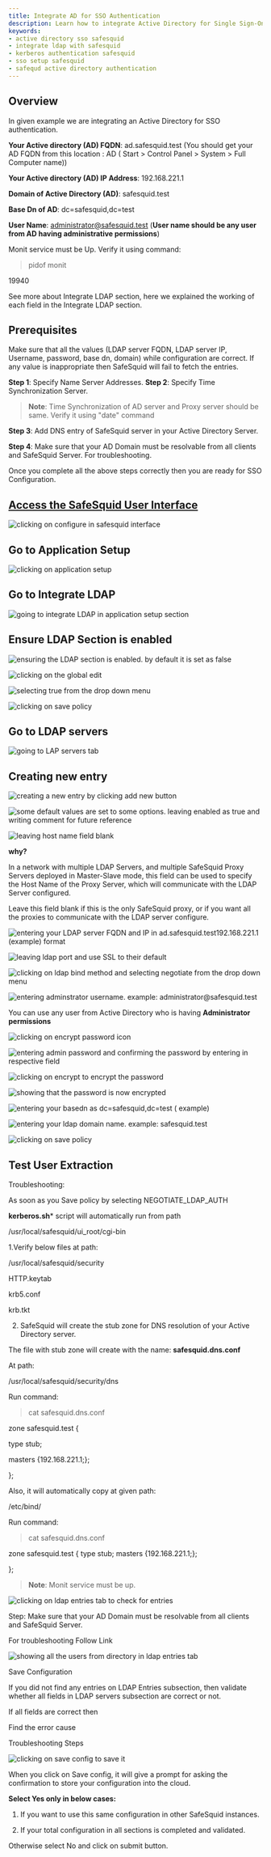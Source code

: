 ```yaml
---
title: Integrate AD for SSO Authentication
description: Learn how to integrate Active Directory for Single Sign-On (SSO) authentication in SafeSquid, including configuring LDAP, verifying user extraction, and troubleshooting.
keywords:
- active directory sso safesquid
- integrate ldap with safesquid
- kerberos authentication safesquid
- sso setup safesquid
- safequd active directory authentication
---
```


## Overview

In given example we are integrating an Active Directory for SSO authentication.

**Your Active directory (AD) FQDN**: ad.safesquid.test (You should get your AD FQDN from this location : AD ( Start > Control Panel > System > Full Computer name))

**Your Active directory (AD) IP Address**: 192.168.221.1

**Domain of Active Directory (AD)**: safesquid.test

**Base Dn of AD**: dc=safesquid,dc=test

**User Name**: administrator@safesquid.test (**User name should be any user from AD having administrative permissions**)

Monit service must be Up. 
Verify it using command:

> pidof monit

19940

See more about Integrate LDAP section, here we explained the working of each field in the Integrate LDAP section.

## Prerequisites

Make sure that all the values (LDAP server FQDN, LDAP server IP, Username, password, base dn, domain) while configuration are correct. If any value is inappropriate then SafeSquid will fail to fetch the entries.

**Step 1**: Specify Name Server Addresses. 
**Step 2**: Specify Time Synchronization Server. 

> **Note**: Time Synchronization of AD server and Proxy server should be same. Verify it using "date" command

**Step 3**: Add DNS entry of SafeSquid server in your Active Directory Server. 

**Step 4**: Make sure that your AD Domain must be resolvable from all clients and SafeSquid Server. For troubleshooting.

Once you complete all the above steps correctly then you are ready for SSO Configuration.

## [Access the SafeSquid User Interface](/docs/08-SafeSquid%20Interface/Accessing%20the%20SafeSquid%20Interface.md)

![clicking on configure in safesquid interface](/img/How_To/Integrate_Active_Directory_For_SSO_Authentication/image1.webp)

## Go to Application Setup

![clicking on application setup](/img/How_To/Integrate_Active_Directory_For_SSO_Authentication/image2.webp)

## Go to Integrate LDAP

![going to integrate LDAP in application setup section](/img/How_To/Integrate_Active_Directory_For_SSO_Authentication/image3.webp)

## Ensure LDAP Section is enabled

![ensuring the LDAP section is enabled. by default it is set as false](/img/How_To/Integrate_Active_Directory_For_SSO_Authentication/image4.webp)

![clicking on the global edit ](/img/How_To/Integrate_Active_Directory_For_SSO_Authentication/image5.webp)

![selecting true from the drop down menu](/img/How_To/Integrate_Active_Directory_For_SSO_Authentication/image6.webp)

![clicking on save policy](/img/How_To/Integrate_Active_Directory_For_SSO_Authentication/image7.webp)

## Go to LDAP servers

![going to LAP servers tab](/img/How_To/Integrate_Active_Directory_For_SSO_Authentication/image8.webp)

## Creating new entry

![creating a new entry by clicking add new button](/img/How_To/Integrate_Active_Directory_For_SSO_Authentication/image9.webp)

![some default values are set to some options. leaving enabled as true and writing comment for future reference](/img/How_To/Integrate_Active_Directory_For_SSO_Authentication/image10.webp)

![leaving host name field blank](/img/How_To/Integrate_Active_Directory_For_SSO_Authentication/image11.webp)

**why?**

In a network with multiple LDAP Servers, and multiple SafeSquid Proxy Servers deployed in Master-Slave mode, this field can be used to specify the Host Name of the Proxy Server, which will communicate with the LDAP Server configured.

Leave this field blank if this is the only SafeSquid proxy, or if you want all the proxies to communicate with the LDAP server configure.

![entering your LDAP server FQDN and IP in ad.safesquid.test192.168.221.1 (example) format](/img/How_To/Integrate_Active_Directory_For_SSO_Authentication/image12.webp)

![leaving ldap port and use SSL to their default ](/img/How_To/Integrate_Active_Directory_For_SSO_Authentication/image13.webp)

![clicking on ldap bind method and selecting negotiate from the drop down menu](/img/How_To/Integrate_Active_Directory_For_SSO_Authentication/image14.webp)

![entering adminstrator username. example: administrator@safesquid.test](/img/How_To/Integrate_Active_Directory_For_SSO_Authentication/image15.webp)

You can use any user from Active Directory who is having **Administrator permissions**

![clicking on encrypt password icon](/img/How_To/Integrate_Active_Directory_For_SSO_Authentication/image16.webp)

![entering admin password and confirming the password by entering in respective field](/img/How_To/Integrate_Active_Directory_For_SSO_Authentication/image17.webp)

![clicking on encrypt to encrypt the password](/img/How_To/Integrate_Active_Directory_For_SSO_Authentication/image18.webp)

![showing that the password is now encrypted](/img/How_To/Integrate_Active_Directory_For_SSO_Authentication/image19.webp)

![entering your basedn as dc=safesquid,dc=test ( example)](/img/How_To/Integrate_Active_Directory_For_SSO_Authentication/image20.webp)

![entering your ldap domain name. example: safesquid.test](/img/How_To/Integrate_Active_Directory_For_SSO_Authentication/image21.webp)

![clicking on save policy](/img/How_To/Integrate_Active_Directory_For_SSO_Authentication/image22.webp)

## Test User Extraction

Troubleshooting:

As soon as you Save policy by selecting NEGOTIATE_LDAP_AUTH

**kerberos.sh*** script will automatically run from path

/usr/local/safesquid/ui_root/cgi-bin

1.Verify below files at path:

/usr/local/safesquid/security

HTTP.keytab

krb5.conf

krb.tkt

2. SafeSquid will create the stub zone for DNS resolution of your Active Directory server.

The file with stub zone will create with the name: **safesquid.dns.conf**

At path:

/usr/local/safesquid/security/dns

Run command:

> cat safesquid.dns.conf

zone safesquid.test \{

type stub;

masters \{192.168.221.1;\};

\};

Also, it will automatically copy at given path:

/etc/bind/

Run command:

> cat safesquid.dns.conf

zone safesquid.test \{
type stub;
masters \{192.168.221.1;\};

\};

> **Note**: Monit service must be up.

![clicking on ldap entries tab to check for entries](/img/How_To/Integrate_Active_Directory_For_SSO_Authentication/image23.webp)

Step: Make sure that your AD Domain must be resolvable from all clients and SafeSquid Server.

For troubleshooting Follow Link

![showing all the users from directory in ldap entries tab](/img/How_To/Integrate_Active_Directory_For_SSO_Authentication/image24.webp)

Save Configuration

If you did not find any entries on LDAP Entries subsection, then validate whether all fields in LDAP servers subsection are correct or not.

If all fields are correct then

Find the error cause

Troubleshooting Steps

![clicking on save config to save it](/img/How_To/Integrate_Active_Directory_For_SSO_Authentication/image25.webp)

When you click on Save config, it will give a prompt for asking the confirmation to store your configuration into the cloud.

**Select Yes only in below cases:**

1. If you want to use this same configuration in other SafeSquid instances.

2. If your total configuration in all sections is completed and validated.

Otherwise select No and click on submit button.

